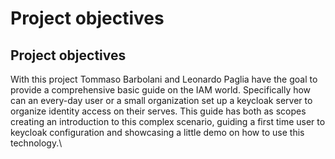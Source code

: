 # Project objectives

## Project objectives

With this project Tommaso Barbolani and Leonardo Paglia have the goal to provide a comprehensive basic guide on the IAM world. Specifically how can an every-day user or a small organization set up a keycloak server to organize identity access on their serves. This guide has both as scopes creating an introduction to this complex scenario, guiding a first time user to keycloak configuration and showcasing a little demo on how to use this technology.\
